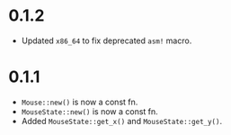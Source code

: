 # 0.1.2

- Updated `x86_64` to fix deprecated `asm!` macro.

# 0.1.1

- `Mouse::new()` is now a const fn.
- `MouseState::new()` is now a const fn.
- Added `MouseState::get_x()` and `MouseState::get_y()`.
